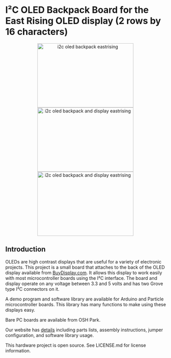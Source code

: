 I²C OLED Backpack Board for the East Rising OLED display (2 rows by 16 characters)
==============

<div style="text-align: center;">

<div style="display: inline-block; margin-right: 5px;">
<img src="http://wht.io/wp-content/uploads/projects/i2c-oled-backpack-eastrising/i2c-oled-backpack-eastrising.jpg" alt="i2c oled backpack eastrising" width="300" height="200" />
</div>

<div style="display: inline-block; margin-right: 5px;">
<img src="http://wht.io/wp-content/uploads/projects/i2c-oled-backpack-eastrising/i2c-oled-backpack-on-eastrising.jpg" alt="i2c oled backpack and display eastrising" width="300" height="200" />
</div>

<div style="display: inline-block; margin-right: 5px;">
<img src="http://wht.io/wp-content/uploads/projects/i2c-oled-backpack-eastrising/eastrising-seeeduino.jpg" alt="i2c oled backpack and display eastrising" width="300" height="200" />
</div>

</div>

Introduction
-------------------

OLEDs are high contrast displays that are useful for a variety of electronic projects. This project is a small board that attaches to the back of the OLED display available from [BuyDisplay.com](http://www.buydisplay.com/default/i2c-16x2-oled-serial-character-display-module-screen-yellow-on-black). It allows this display to work easily with most microcontroller boards using the I²C interface. The board and display operate on any voltage between 3.3 and 5 volts and has two Grove type I²C connectors on it.

A demo program and software library are available for Arduino and Particle microcontroller boards. This library has many functions to make using these displays easy.

Bare PC boards are available from OSH Park.

Our website has [details](http://wht.io/portfolio/i2c-oled-backpack-board-newhaven/) including parts lists, assembly instructions, jumper configuration, and software library usage.

This hardware project is open source. See LICENSE.md for license information.
